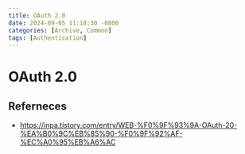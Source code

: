 ```yaml
---
title: OAuth 2.0
date: 2024-09-05 11:18:30 -0800
categories: [Archive, Common]
tags: [Authentication]
---
```


# OAuth 2.0

## Referneces

- https://inpa.tistory.com/entry/WEB-%F0%9F%93%9A-OAuth-20-%EA%B0%9C%EB%85%90-%F0%9F%92%AF-%EC%A0%95%EB%A6%AC